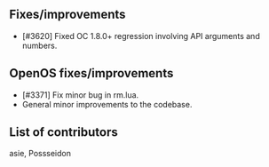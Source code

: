 ## Fixes/improvements

* [#3620] Fixed OC 1.8.0+ regression involving API arguments and numbers.

## OpenOS fixes/improvements

* [#3371] Fix minor bug in rm.lua.
* General minor improvements to the codebase.

## List of contributors

asie, Possseidon

